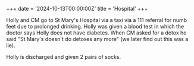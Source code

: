 +++
date = '2024-10-13T00:00:00Z'
title = 'Hospital'
+++

Holly and CM go to St Mary's Hospital via a taxi via a 111 referral for numb feet due to prolonged drinking.
Holly was given a blood test in which the doctor says Holly does not have diabetes.
When CM asked for a detox he said "St Mary's doesn't do detoxes any more" (we later find out this was a lie).

Holly is discharged and given 2 pairs of socks.
